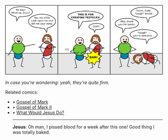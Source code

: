 <!--
.. title: Someone Had to Say It
.. slug: someone-had-to-say-it
.. date: 2008/11/25 00:00:00
.. tags: 
.. link: 
.. description: 
-->

<a href='someone-had-to-say-it.html' title='View comments'>
<img class='comic' src='../assets/comics/20081125.png' />
</a>

<em>In case you're wondering: yeah, they're quite firm.</em>

<!-- TEASER_END -->
<div class='related'><span>Related comics:</span><ul class='inline'>
<li>&bull; <a href='gospel-of-mark.html'>Gospel of Mark</a></li>
<li>&bull; <a href='gospel-of-mark-ii.html'>Gospel of Mark II</a></li>
<li>&bull; <a href='what-would-jesus-do.html'>What Would Jesus Do?</a></li>
</li>
<hr />

<div class='comments'>
<b>Jesus</b>: Oh man, I pissed blood for a week after this one!  Good thing I was totally baked.<br /><br />
</div>

